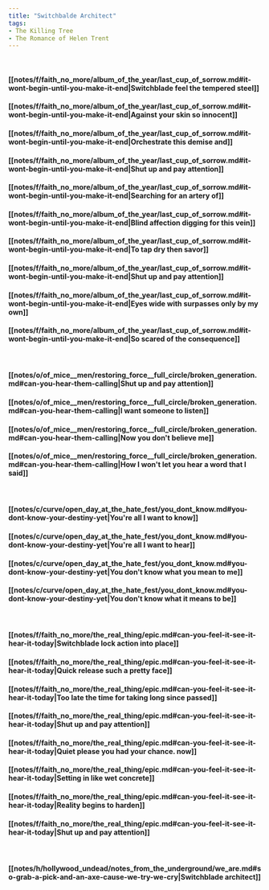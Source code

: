 ```yaml
---
title: "Switchbalde Architect"
tags:
- The Killing Tree
- The Romance of Helen Trent
---
```

&nbsp;
#### [[notes/f/faith_no_more/album_of_the_year/last_cup_of_sorrow.md#it-wont-begin-until-you-make-it-end|Switchblade feel the tempered steel]]
#### [[notes/f/faith_no_more/album_of_the_year/last_cup_of_sorrow.md#it-wont-begin-until-you-make-it-end|Against your skin so innocent]]
#### [[notes/f/faith_no_more/album_of_the_year/last_cup_of_sorrow.md#it-wont-begin-until-you-make-it-end|Orchestrate this demise and]]
#### [[notes/f/faith_no_more/album_of_the_year/last_cup_of_sorrow.md#it-wont-begin-until-you-make-it-end|Shut up and pay attention]]
#### [[notes/f/faith_no_more/album_of_the_year/last_cup_of_sorrow.md#it-wont-begin-until-you-make-it-end|Searching for an artery of]]
#### [[notes/f/faith_no_more/album_of_the_year/last_cup_of_sorrow.md#it-wont-begin-until-you-make-it-end|Blind affection digging for this vein]]
#### [[notes/f/faith_no_more/album_of_the_year/last_cup_of_sorrow.md#it-wont-begin-until-you-make-it-end|To tap dry then savor]]
#### [[notes/f/faith_no_more/album_of_the_year/last_cup_of_sorrow.md#it-wont-begin-until-you-make-it-end|Shut up and pay attention]]
#### [[notes/f/faith_no_more/album_of_the_year/last_cup_of_sorrow.md#it-wont-begin-until-you-make-it-end|Eyes wide with surpasses only by my own]]
#### [[notes/f/faith_no_more/album_of_the_year/last_cup_of_sorrow.md#it-wont-begin-until-you-make-it-end|So scared of the consequence]]
&nbsp;
#### [[notes/o/of_mice__men/restoring_force__full_circle/broken_generation.md#can-you-hear-them-calling|Shut up and pay attention]]
#### [[notes/o/of_mice__men/restoring_force__full_circle/broken_generation.md#can-you-hear-them-calling|I want someone to listen]]
#### [[notes/o/of_mice__men/restoring_force__full_circle/broken_generation.md#can-you-hear-them-calling|Now you don't believe me]]
#### [[notes/o/of_mice__men/restoring_force__full_circle/broken_generation.md#can-you-hear-them-calling|How I won't let you hear a word that I said]]
&nbsp;
#### [[notes/c/curve/open_day_at_the_hate_fest/you_dont_know.md#you-dont-know-your-destiny-yet|You're all I want to know]]
#### [[notes/c/curve/open_day_at_the_hate_fest/you_dont_know.md#you-dont-know-your-destiny-yet|You're all I want to hear]]
#### [[notes/c/curve/open_day_at_the_hate_fest/you_dont_know.md#you-dont-know-your-destiny-yet|You don't know what you mean to me]]
#### [[notes/c/curve/open_day_at_the_hate_fest/you_dont_know.md#you-dont-know-your-destiny-yet|You don't know what it means to be]]
&nbsp;
#### [[notes/f/faith_no_more/the_real_thing/epic.md#can-you-feel-it-see-it-hear-it-today|Switchblade lock action into place]]
#### [[notes/f/faith_no_more/the_real_thing/epic.md#can-you-feel-it-see-it-hear-it-today|Quick release such a pretty face]]
#### [[notes/f/faith_no_more/the_real_thing/epic.md#can-you-feel-it-see-it-hear-it-today|Too late the time for taking long since passed]]
#### [[notes/f/faith_no_more/the_real_thing/epic.md#can-you-feel-it-see-it-hear-it-today|Shut up and pay attention]]
#### [[notes/f/faith_no_more/the_real_thing/epic.md#can-you-feel-it-see-it-hear-it-today|Quiet please you had your chance. now]]
#### [[notes/f/faith_no_more/the_real_thing/epic.md#can-you-feel-it-see-it-hear-it-today|Setting in like wet concrete]]
#### [[notes/f/faith_no_more/the_real_thing/epic.md#can-you-feel-it-see-it-hear-it-today|Reality begins to harden]]
#### [[notes/f/faith_no_more/the_real_thing/epic.md#can-you-feel-it-see-it-hear-it-today|Shut up and pay attention]]
&nbsp;
#### [[notes/h/hollywood_undead/notes_from_the_underground/we_are.md#so-grab-a-pick-and-an-axe-cause-we-try-we-cry|Switchblade architect]]
